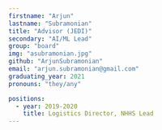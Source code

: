 ```yaml
---
firstname: "Arjun"
lastname: "Subramonian"
title: "Advisor (JEDI)"
secondary: "AI/ML Lead"
group: "board"
img: "asubramonian.jpg"
github: "ArjunSubramonian"
email: "arjun.subramonian@gmail.com"
graduating_year: 2021
pronouns: "they/any"

positions:
  - year: 2019-2020
    title: Logistics Director, NHHS Lead
---
```

